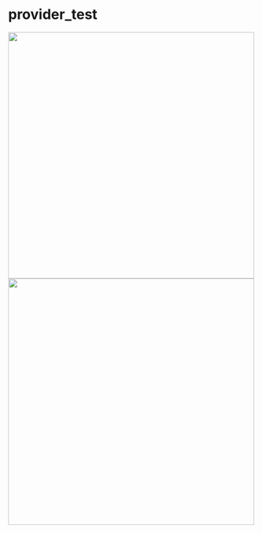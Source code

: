 # provider_test

<img src="https://github.com/user-attachments/assets/0e7b6dfc-4690-43f7-ab4b-7cb4555417b7" height="500">
<img src="https://github.com/user-attachments/assets/fd1a1f6f-8058-47ab-a18b-dd4de4f501ce" height="500">

